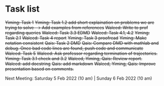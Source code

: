 # Task list

~~Yiming: Task 1~~
~~Yiming: Task 1.2 add short explaination on problems we are trying to solve --> Add examples from references~~
~~Waleed: Write to prof regarding queries~~
~~Waleed: Task 3.3 EDMD~~
~~Waleed: Task 4.1, 4.2~~
~~Yiming: Task 2.1~~
~~Waleed: Task 4 report~~
~~Yiming: Task 3 proofread~~
~~Yiming: Make notation consistent~~
~~Qais: Task 2 DMD~~
~~Qais: Compare DMD with mathlab and debug. Once bad code lines are found, push code and communicate~~
~~Waleed: Task 5~~
~~Waleed: Ask professor regarding termination of trajectories.~~
~~Yiming: Task 3.1 check and 3.2~~
~~Waleed, Yiming, Qais: Review report.~~
~~Waleed: add docstring~~
~~Qais: add markdown~~
~~Waleed, Yiming, Qais: Improve presentation based on comments.~~

Next Meeting: Saturday 5 Feb 2022 (10 am) | Sunday 6 Feb 2022 (10 am)

